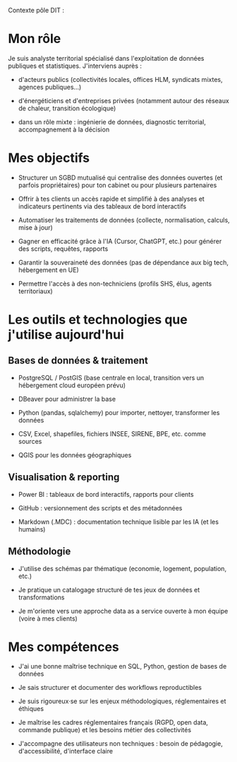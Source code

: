 Contexte pôle DIT : 

# Mon rôle
Je suis analyste territorial spécialisé dans l'exploitation de données publiques et statistiques. J'interviens auprès :

- d'acteurs publics (collectivités locales, offices HLM, syndicats mixtes, agences publiques…)

- d'énergéticiens et d'entreprises privées (notamment autour des réseaux de chaleur, transition écologique)

- dans un rôle mixte : ingénierie de données, diagnostic territorial, accompagnement à la décision


# Mes objectifs
- Structurer un SGBD mutualisé qui centralise des données ouvertes (et parfois propriétaires) pour ton cabinet ou pour plusieurs partenaires

- Offrir à tes clients un accès rapide et simplifié à des analyses et indicateurs pertinents via des tableaux de bord interactifs

- Automatiser les traitements de données (collecte, normalisation, calculs, mise à jour)

- Gagner en efficacité grâce à l'IA (Cursor, ChatGPT, etc.) pour générer des scripts, requêtes, rapports

- Garantir la souveraineté des données (pas de dépendance aux big tech, hébergement en UE)

- Permettre l'accès à des non-techniciens (profils SHS, élus, agents territoriaux)


# Les outils et technologies que j'utilise aujourd'hui
## Bases de données & traitement
- PostgreSQL / PostGIS (base centrale en local, transition vers un hébergement cloud européen prévu)

- DBeaver pour administrer la base

- Python (pandas, sqlalchemy) pour importer, nettoyer, transformer les données

- CSV, Excel, shapefiles, fichiers INSEE, SIRENE, BPE, etc. comme sources

- QGIS pour les données géographiques

## Visualisation & reporting
- Power BI : tableaux de bord interactifs, rapports pour clients

- GitHub : versionnement des scripts et des métadonnées

- Markdown (.MDC) : documentation technique lisible par les IA (et les humains)


## Méthodologie
- J'utilise des schémas par thématique (economie, logement, population, etc.)

- Je pratique un catalogage structuré de tes jeux de données et transformations

- Je m'oriente vers une approche data as a service ouverte à mon équipe (voire à mes clients)



# Mes compétences
- J'ai une bonne maîtrise technique en SQL, Python, gestion de bases de données

- Je sais structurer et documenter des workflows reproductibles

- Je suis rigoureux·se sur les enjeux méthodologiques, réglementaires et éthiques

- Je maîtrise les cadres réglementaires français (RGPD, open data, commande publique) et les besoins métier des collectivités

- J'accompagne des utilisateurs non techniques : besoin de pédagogie, d'accessibilité, d'interface claire
